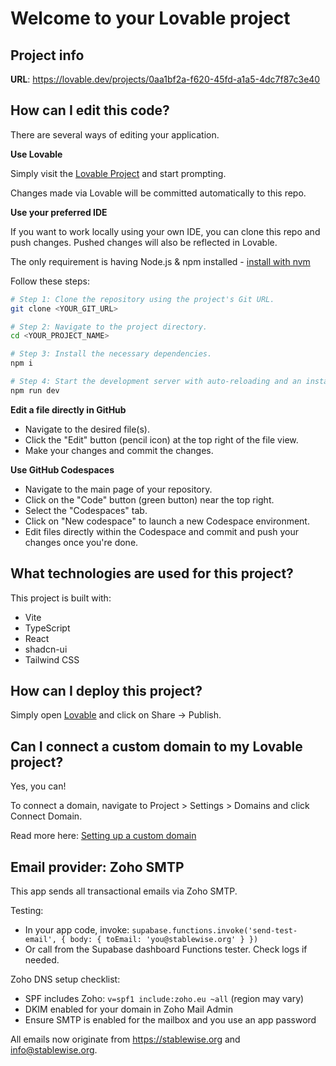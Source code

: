 # Welcome to your Lovable project

## Project info

**URL**: https://lovable.dev/projects/0aa1bf2a-f620-45fd-a1a5-4dc7f87c3e40

## How can I edit this code?

There are several ways of editing your application.

**Use Lovable**

Simply visit the [Lovable Project](https://lovable.dev/projects/0aa1bf2a-f620-45fd-a1a5-4dc7f87c3e40) and start prompting.

Changes made via Lovable will be committed automatically to this repo.

**Use your preferred IDE**

If you want to work locally using your own IDE, you can clone this repo and push changes. Pushed changes will also be reflected in Lovable.

The only requirement is having Node.js & npm installed - [install with nvm](https://github.com/nvm-sh/nvm#installing-and-updating)

Follow these steps:

```sh
# Step 1: Clone the repository using the project's Git URL.
git clone <YOUR_GIT_URL>

# Step 2: Navigate to the project directory.
cd <YOUR_PROJECT_NAME>

# Step 3: Install the necessary dependencies.
npm i

# Step 4: Start the development server with auto-reloading and an instant preview.
npm run dev
```

**Edit a file directly in GitHub**

- Navigate to the desired file(s).
- Click the "Edit" button (pencil icon) at the top right of the file view.
- Make your changes and commit the changes.

**Use GitHub Codespaces**

- Navigate to the main page of your repository.
- Click on the "Code" button (green button) near the top right.
- Select the "Codespaces" tab.
- Click on "New codespace" to launch a new Codespace environment.
- Edit files directly within the Codespace and commit and push your changes once you're done.

## What technologies are used for this project?

This project is built with:

- Vite
- TypeScript
- React
- shadcn-ui
- Tailwind CSS

## How can I deploy this project?

Simply open [Lovable](https://lovable.dev/projects/0aa1bf2a-f620-45fd-a1a5-4dc7f87c3e40) and click on Share -> Publish.

## Can I connect a custom domain to my Lovable project?

Yes, you can!

To connect a domain, navigate to Project > Settings > Domains and click Connect Domain.

Read more here: [Setting up a custom domain](https://docs.lovable.dev/tips-tricks/custom-domain#step-by-step-guide)

## Email provider: Zoho SMTP

This app sends all transactional emails via Zoho SMTP.

Testing:
- In your app code, invoke: `supabase.functions.invoke('send-test-email', { body: { toEmail: 'you@stablewise.org' } })`
- Or call from the Supabase dashboard Functions tester. Check logs if needed.

Zoho DNS setup checklist:
- SPF includes Zoho: `v=spf1 include:zoho.eu ~all` (region may vary)
- DKIM enabled for your domain in Zoho Mail Admin
- Ensure SMTP is enabled for the mailbox and you use an app password

All emails now originate from https://stablewise.org and info@stablewise.org.

